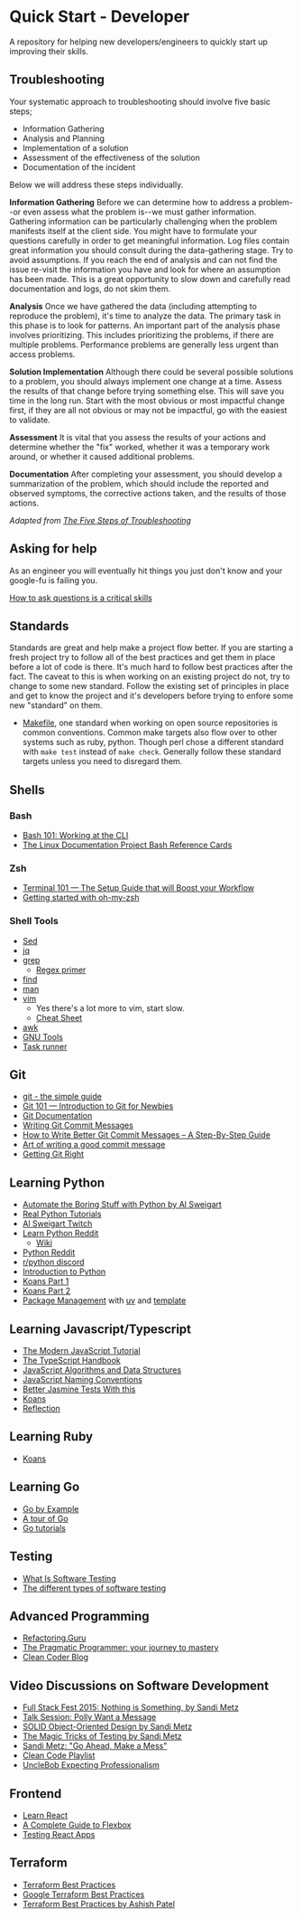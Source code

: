 # Quick Start - Developer

A repository for helping new developers/engineers to quickly start up improving their skills.

## Troubleshooting

Your systematic approach to troubleshooting should involve five basic steps;

- Information Gathering
- Analysis and Planning
- Implementation of a solution
- Assessment of the effectiveness of the solution
- Documentation of the incident

Below we will address these steps individually.

**Information Gathering**  Before we can determine how to address a problem--or even assess what the problem is--we must gather information. Gathering information can be particularly challenging when the problem manifests itself at the client side. You might have to formulate your questions carefully in order to get meaningful information. Log files contain great information you should consult during the data-gathering stage. Try to avoid assumptions. If you reach the end of analysis and can not find the issue re-visit the information you have and look for where an assumption has been made. This is a great opportunity to slow down and carefully read documentation and logs, do not skim them.

**Analysis** Once we have gathered the data (including attempting to reproduce the problem), it's time to analyze the data.  The primary task in this phase is to look for patterns. An important part of the analysis phase involves prioritizing. This includes prioritizing the problems, if there are multiple problems. Performance problems are generally less urgent than access problems.

**Solution Implementation** Although there could be several possible solutions to a problem, you should always implement one change at a time. Assess the results of that change before trying something else. This will save you time in the long run. Start with the most obvious or most impactful change first, if they are all not obvious or may not be impactful, go with the easiest to validate.

**Assessment**  It is vital that you assess the results of your actions and determine whether the "fix" worked, whether it was a temporary work around, or whether it caused additional problems.

**Documentation** After completing your assessment, you should develop a summarization of the problem, which should include the reported and observed symptoms, the corrective actions taken, and the results of those actions.

*Adapted from [The Five Steps of Troubleshooting](https://www.aimetis.com/webhelp/aira/v5/en/troubleshooting/Troubleshooting_Guidelines/The_Five_Steps_of_Troubleshooting.htm)*

## Asking for help

As an engineer you will eventually hit things you just don't know and your google-fu is failing you.

[How to ask questions is a critical skills](https://medium.com/init-career/how-to-ask-senior-engineers-good-questions-b5ef62382e60)

## Standards

Standards are great and help make a project flow better. If you are starting a fresh project try to follow all of the best practices and get them in place before a lot of code is there. It's much hard to follow best practices after the fact. The caveat to this is when working on  an existing project do not, try to change to some new standard. Follow the existing set of principles in place and get to know the project and it's developers before trying to enfore some new "standard" on them.

- [Makefile](https://www.gnu.org/software/make/manual/html_node/Standard-Targets.html), one standard when working on open source repositories is common conventions. Common make targets also flow over to other systems such as ruby, python. Though perl chose a different standard with `make test` instead of `make check`. Generally follow these standard targets unless you need to disregard them.

## Shells

### Bash

- [Bash 101: Working at the CLI](https://www.linux.com/training-tutorials/bash-101-working-cli/)
- [The Linux Documentation Project Bash Reference Cards](https://tldp.org/LDP/abs/html/refcards.html)

### Zsh

- [Terminal 101 — The Setup Guide that will Boost your Workflow](https://itnext.io/terminal-101-the-setup-guide-that-will-boost-your-workflow-12df2570052)
- [Getting started with oh-my-zsh](https://dienbui.medium.com/using-oh-my-zsh-f65be6460d3f)

### Shell Tools

- [Sed](https://www.grymoire.com/Unix/Sed.html)
- [jq](https://lzone.de/cheat-sheet/jq)
- [grep](https://www.eriwen.com/tools/grep-is-a-beautiful-tool/)
  - [Regex primer](http://marvin.cs.uidaho.edu/~heckendo/Handouts/regex.html)
- [find](https://www.eriwen.com/productivity/find-is-a-beautiful-tool/)
- [man](https://phoenixnap.com/kb/linux-man)
- [vim](https://www.linuxfoundation.org/blog/blog/classic-sysadmin-vim-101-a-beginners-guide-to-vim)
  - Yes there's a lot more to vim, start slow.
  - [Cheat Sheet](https://vim.rtorr.com/)
- [awk](https://www.thegeekstuff.com/2010/01/awk-introduction-tutorial-7-awk-print-examples/)
- [GNU Tools](https://www.gnu.org/software/software.html)
- [Task runner](https://taskfile.dev/)

## Git

- [git - the simple guide](https://rogerdudler.github.io/git-guide/)
- [Git 101 — Introduction to Git for Newbies](https://medium.com/@itswisdomagain/git-101-introduction-to-git-for-newbies-bb14f6f9fc1)
- [Git Documentation](https://git-scm.com/doc)
- [Writing Git Commit Messages](https://cbea.ms/git-commit/)
- [How to Write Better Git Commit Messages – A Step-By-Step Guide](https://www.freecodecamp.org/news/how-to-write-better-git-commit-messages/)
- [Art of writing a good commit message](https://dev.to/wordssaysalot/art-of-writing-a-good-commit-message-56o7)
- [Getting Git Right](https://www.atlassian.com/git)

## Learning Python

- [Automate the Boring Stuff with Python by Al Sweigart](https://automatetheboringstuff.com/)
- [Real Python Tutorials](https://realpython.com/)
- [Al Sweigart Twitch](https://www.twitch.tv/alsweigart)
- [Learn Python Reddit](https://www.reddit.com/r/learnpython/)
  - [Wiki](https://www.reddit.com/r/learnpython/wiki/index/)
- [Python Reddit](https://www.reddit.com/r/python/)
- [r/python discord](https://discord.gg/python)
- [Introduction to Python](http://introtopython.org/)
- [Koans Part 1](https://github.com/arachnegl/python-koans)
- [Koans Part 2](https://github.com/gregmalcolm/python_koans)
- [Package Management](https://packaging.python.org/en/latest/tutorials/packaging-projects/) with [uv](https://docs.astral.sh/uv/) and [template](https://github.com/fpgmaas/cookiecutter-uv)

## Learning Javascript/Typescript

- [The Modern JavaScript Tutorial](https://javascript.info/)
- [The TypeScript Handbook](https://www.typescriptlang.org/docs/handbook/intro.html)
- [JavaScript Algorithms and Data Structures](https://www.freecodecamp.org/learn/javascript-algorithms-and-data-structures/)
- [JavaScript Naming Conventions](https://www.robinwieruch.de/javascript-naming-conventions/)
- [Better Jasmine Tests With this](https://gist.github.com/traviskaufman/11131303)
- [Koans](https://github.com/paytonrules/typescript.koans)
- [Reflection](https://developer.mozilla.org/en-US/docs/Web/JavaScript/Reference/Global_Objects/Reflect)

## Learning Ruby

- [Koans](http://rubykoans.com/)

## Learning Go

- [Go by Example](https://gobyexample.com/)
- [A tour of Go](https://go.dev/tour)
- [Go tutorials](https://go.dev/learn/)

## Testing

- [What Is Software Testing](https://www.softwaretestingmaterial.com/software-testing/)
- [The different types of software testing](https://www.atlassian.com/continuous-delivery/software-testing/types-of-software-testing)

## Advanced Programming

- [Refactoring.Guru](https://refactoring.guru/)
- [The Pragmatic Programmer: your journey to mastery](https://www.amazon.com/dp/B07VRS84D1)
- [Clean Coder Blog](https://blog.cleancoder.com/)

## Video Discussions on Software Development

- [Full Stack Fest 2015: Nothing is Something, by Sandi Metz](https://www.youtube.com/watch?v=9mLK_8hKii8)
- [Talk Session: Polly Want a Message](https://www.youtube.com/watch?v=YtROlyWWhV0)
- [SOLID Object-Oriented Design by Sandi Metz](https://www.youtube.com/watch?v=v-2yFMzxqwU)
- [The Magic Tricks of Testing by Sandi Metz](https://www.youtube.com/watch?v=URSWYvyc42M)
- [Sandi Metz: "Go Ahead, Make a Mess"](https://www.youtube.com/watch?v=mpA2F1In41w)
- [Clean Code Playlist](https://youtube.com/playlist?list=PLUxszVpqZTNShoypLQW9a4dEcffsoZT4k)
- [UncleBob Expecting Professionalism](https://www.youtube.com/watch?v=BSaAMQVq01E)

## Frontend

- [Learn React](https://scrimba.com/learn/learnreact)
- [A Complete Guide to Flexbox](https://css-tricks.com/snippets/css/a-guide-to-flexbox/)
- [Testing React Apps](https://jestjs.io/docs/tutorial-react)

## Terraform

- [Terraform Best Practices](https://www.terraform-best-practices.com/code-structure)
- [Google Terraform Best Practices](https://cloud.google.com/docs/terraform/best-practices-for-terraform)
- [Terraform Best Practices by Ashish Patel](https://medium.com/devops-mojo/terraform-best-practices-top-best-practices-for-terraform-configuration-style-formatting-structure-66b8d938f00c)
